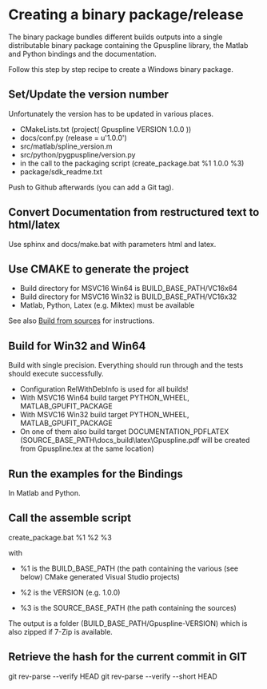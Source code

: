# Creating a binary package/release

The binary package bundles different builds outputs into a single distributable binary package containing the Gpuspline library,
the Matlab and Python bindings and the documentation.

Follow this step by step recipe to create a Windows binary package.

## Set/Update the version number

Unfortunately the version has to be updated in various places.

- CMakeLists.txt (project( Gpuspline VERSION 1.0.0 ))
- docs/conf.py (release = u'1.0.0')
- src/matlab/spline_version.m 
- src/python/pygpuspline/version.py
- in the call to the packaging script (create_package.bat %1 1.0.0 %3)
- package/sdk_readme.txt

Push to Github afterwards (you can add a Git tag).

## Convert Documentation from restructured text to html/latex

Use sphinx and docs/make.bat with parameters html and latex.

## Use CMAKE to generate the project

- Build directory for MSVC16 Win64 is BUILD_BASE_PATH/VC16x64
- Build directory for MSVC16 Win32 is BUILD_BASE_PATH/VC16x32
- Matlab, Python, Latex (e.g. Miktex) must be available

See also [Build from sources](https://gpuspline.readthedocs.io/en/latest/installation.html#building-from-source-code) for instructions.

## Build for Win32 and Win64

Build with single precision. Everything should run through and the tests should execute successfully.

- Configuration RelWithDebInfo is used for all builds!
- With MSVC16 Win64 build target PYTHON_WHEEL, MATLAB_GPUFIT_PACKAGE
- With MSVC16 Win32 build target PYTHON_WHEEL, MATLAB_GPUFIT_PACKAGE
- On one of them also build target DOCUMENTATION_PDFLATEX (SOURCE_BASE_PATH\docs\_build\latex\Gpuspline.pdf will be created from Gpuspline.tex at the same location)

## Run the examples for the Bindings

In Matlab and Python.

## Call the assemble script

create_package.bat %1 %2 %3

with 

- %1 is the BUILD_BASE_PATH (the path containing the various (see below) CMake generated Visual Studio projects)

- %2 is the VERSION (e.g. 1.0.0)

- %3 is the SOURCE_BASE_PATH (the path containing the sources)

The output is a folder (BUILD_BASE_PATH/Gpuspline-VERSION) which is also zipped if 7-Zip is available.

## Retrieve the hash for the current commit in GIT

git rev-parse --verify HEAD
git rev-parse --verify --short HEAD